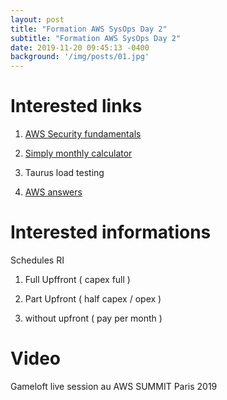 ```yaml
---
layout: post
title: "Formation AWS SysOps Day 2"
subtitle: "Formation AWS SysOps Day 2"
date: 2019-11-20 09:45:13 -0400
background: '/img/posts/01.jpg'
---
```


# Interested links

  

1.  [AWS Security fundamentals](https://aws.amazon.com/training/course-descriptions/security-fundamentals/)

2. [Simply monthly calculator](https://calculator.s3.amazonaws.com/index.html)

4. Taurus load testing

5.  [AWS answers](https://aws.amazon.com/answers/)

  

# Interested informations

  

Schedules RI

1. Full Upffront ( capex full )

2. Part Upfront ( half capex / opex )

3. without upfront ( pay per month )

  

# Video

Gameloft live session au AWS SUMMIT Paris 2019


